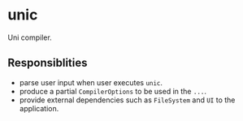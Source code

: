 # unic

Uni compiler.

## Responsiblities

- parse user input when user executes `unic`.
- produce a partial `CompilerOptions` to be used in the `...`.
- provide external dependencies such as `FileSystem` and `UI` to the application.

